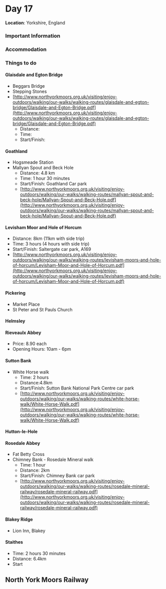 # Day 17

**Location**: Yorkshire, England

### Important Information

### Accommodation

### Things to do

#### Glaisdale and Egton Bridge

* Beggars Bridge
* Stepping Stones
* [http://www.northyorkmoors.org.uk/visiting/enjoy-outdoors/walking/our-walks/walking-routes/glaisdale-and-egton-bridge/Glaisdale-and-Egton-Bridge.pdf](http://www.northyorkmoors.org.uk/visiting/enjoy-outdoors/walking/our-walks/walking-routes/glaisdale-and-egton-bridge/Glaisdale-and-Egton-Bridge.pdf)
  * Distance:
  * Time:
  * Start/Finish: 

#### Goathland

* Hogsmeade Station
* Mallyan Spout and Beck Hole
  * Distance: 4.8 km
  * Time: 1 hour 30 minutes
  * Start/Finish: Goathland Car park
  * [http://www.northyorkmoors.org.uk/visiting/enjoy-outdoors/walking/our-walks/walking-routes/mallyan-spout-and-beck-hole/Mallyan-Spout-and-Beck-Hole.pdf](http://www.northyorkmoors.org.uk/visiting/enjoy-outdoors/walking/our-walks/walking-routes/mallyan-spout-and-beck-hole/Mallyan-Spout-and-Beck-Hole.pdf)

#### Levisham Moor and Hole of Horcum

* Distance: 8km \(11km with side trip\)
* Time: 3 hours \(4 hours with side trip\)
* Start/Finish: Saltergate car park, A169
* [http://www.northyorkmoors.org.uk/visiting/enjoy-outdoors/walking/our-walks/walking-routes/levisham-moors-and-hole-of-horcum/Levisham-Moor-and-Hole-of-Horcum.pdf](http://www.northyorkmoors.org.uk/visiting/enjoy-outdoors/walking/our-walks/walking-routes/levisham-moors-and-hole-of-horcum/Levisham-Moor-and-Hole-of-Horcum.pdf)

#### Pickering

* Market Place
* St Peter and St Pauls Church

#### Helmsley

#### Rieveaulx Abbey

* Price: 8.90 each
* Opening Hours: 10am - 6pm

#### Sutton Bank

* White Horse walk
  * Time: 2 hours
  * Distance:4.8km
  * Start/Finish: Sutton Bank National Park Centre car park
  * [http://www.northyorkmoors.org.uk/visiting/enjoy-outdoors/walking/our-walks/walking-routes/white-horse-walk/White-Horse-Walk.pdf](http://www.northyorkmoors.org.uk/visiting/enjoy-outdoors/walking/our-walks/walking-routes/white-horse-walk/White-Horse-Walk.pdf)

#### Hutton-le-Hole

#### Rosedale Abbey

* Fat Betty Cross
* Chimney Bank - Rosedale Mineral walk
  * Time: 1 hour
  * Distance: 2km
  * Start/Finish: Chimney Bank car park
  * [http://www.northyorkmoors.org.uk/visiting/enjoy-outdoors/walking/our-walks/walking-routes/rosedale-mineral-railway/rosedale-mineral-railway.pdf](http://www.northyorkmoors.org.uk/visiting/enjoy-outdoors/walking/our-walks/walking-routes/rosedale-mineral-railway/rosedale-mineral-railway.pdf)

#### Blakey Ridge

* Lion Inn, Blakey

#### Staithes

* Time: 2 hours 30 minutes
* Distance: 6.4km
* Start

## North York Moors Railway



